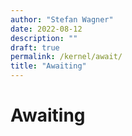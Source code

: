 ```yaml
---
author: "Stefan Wagner"
date: 2022-08-12
description: ""
draft: true
permalink: /kernel/await/
title: "Awaiting"
---
```


# Awaiting
